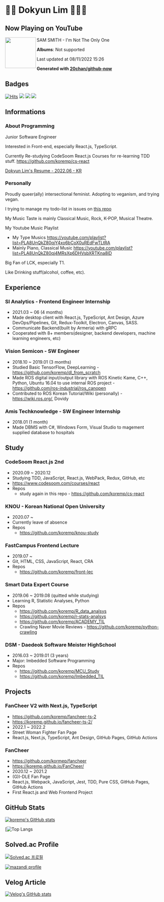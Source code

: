 # 🦄🍃 Dokyun Lim 🍃🏳️‍🌈

## Now Playing on YouTube

[<img align="left" width="100" src="https://yt3.ggpht.com/mMxjHPSM6z6uVnlKupgd1LBsZmS-rlgc4dWykeIIIu3wh6MJe7ujSqZxvOcbBSjAE4q2caA9NA=s176-c-k-c0x00ffffff-no-rj">](https://www.youtube.com/channel/UCgpBsaDW2n_6ruzht3wvP0A)

SAM SMITH - I'm Not The Only One

**Albums**: Not supported

Last updated at 08/11/2022 15:26

**Generated with [20chan/github-now](https://github.com/20chan/github-now)**

## Badges

[![Hits](https://hits.seeyoufarm.com/api/count/incr/badge.svg?url=https%3A%2F%2Fgithub.com%2Fkoremp%2Fkormep&count_bg=%2379C83D&title_bg=%23555555&icon=&icon_color=%23E7E7E7&title=hits&edge_flat=false)](https://hits.seeyoufarm.com) <a href="https://velog.io/@koremp"><img src="https://img.shields.io/badge/koremp.log-3DDC84?style=flat-square&logo=Velog&logoColor=white"/></a> <a href="https://koremp.github.io"><img src="https://img.shields.io/badge/koremp.github.io-blog-orange?style=flat-square&logo=Blogger"/></a> <a href="https://www.linkedin.com/in/koremp"><img src="https://img.shields.io/badge/LinkedIn-0077B5?style=flat-square&logo=linkedin&logoColor=white"/></a>

## Informations

### About Programming

Junior Software Engineer

Interested in Front-end, especially React.js, TypeScript.

Currently Re-studying CodeSoom React.js Courses for re-learning TDD stuff. <https://github.com/koremp/cs-react>

[Dokyun Lim's Resume - 2022.06 - KR](https://docs.google.com/document/d/1iyGFnnO9edH90EulLr20ojNi9lSrF0-Z5_UvQKXK2_E/edit?usp=sharing)

### Personally

Proudly queer(ally) intersectional feminist. Adopting to veganism, and trying vegan.

I trying to manage my todo-list in issues on [this repo](https://github.com/koremp/koremp/issues)

My Music Taste is mainly Classical Music, Rock, K-POP, Musical Theatre. 

My Youtube Music Playlist

* My Type Musics <https://youtube.com/playlist?list=PLA8UnQkZ80qjY4xo6bCoX0uREdFwTLtRA>
* Mainly Piano, Classical Music <https://youtube.com/playlist?list=PLA8UnQkZ80qj4MRsXp6DHVsbXRTKna8lD>

Big Fan of LCK, especially T1. 

Like Drinking stuff(alcohol, coffee, etc). 

## Experience

### SI Analytics - Frontend Engineer Internship

* 2021.03 ~ 06 (4 months)
* Made desktop client with React.js, TypeScript, Ant Design, Azure DevOps/Pipelines, Git, Redux-Toolkit, Electron, Canvas, SASS.
* Communicate Backend(built by Armeria) with gRPC
* Cooperated with 8+ members(designer, backend developers, machine learning engineers, etc)

### Vision Semicon - SW Engineer

* 2018.10 ~ 2019.01 (3 months)
* Studied Basic TensorFlow, DeepLearning - <https://github.com/koremp/dl_from_scratch>
* Made ROS digital input/output library with ROS Kinetic Kame, C++, Python, Ubuntu 16.04 to use internal ROS project - <https://github.com/ros-industrial/ros_canopen>
* Contributed to ROS Korean Tutorial/Wiki (personally) - <https://wiki.ros.org/>, Dovidy

### Amis Techknowledge - SW Engineer Internship

* 2018.01 (1 month)
* Made DBMS with C#, Windows Form, Visual Studio to magement supplied database to hospitals  

## Study

### CodeSoom React.js 2nd

* 2020.09 ~ 2020.12
* Studying TDD, JavaScript, React.js, WebPack, Redux, GitHub, etc
* https://www.codesoom.com/courses/react
* Repos
  * study again in this repo - <https://github.com/koremp/cs-react>

### KNOU - Korean National Open University

* 2020.07 ~ 
* Currently leave of absence
* Repos
  * <https://github.com/koremp/knou-study>

### FastCampus Frontend Lecture

* 2019.07 ~
* Git, HTML, CSS, JavaScript, React, CRA
* Repos
  * <https://github.com/koremp/front-lec>

### Smart Data Expert Course

* 2019.06 ~ 2019.08 (quitted while studying)
* Learning R, Statistic Analyses, Python
* Repos
  * <https://github.com/koremp/R_data_analsys>
  * <https://github.com/koremp/r-stats-analsys>
  * <https://github.com/koremp/ACADEMY_TIL>
  * Crawling Naver Movie Reviews - <https://github.com/koremp/python-crawling>

### DSM - Daedeok Software Meister HighSchool

* 2016.03 ~ 2019.01 (3 years)
* Major: Imbedded Software Programming
* Repos
  * <https://github.com/koremp/MCU_Study>
  * <https://github.com/koremp/Imbedded_TIL>

## Projects

### FanCheer V2 with Next.js, TypeScript

* <https://github.com/koremp/fancheer-ts-2>
* <https://koremp.github.io/fancheer-ts-2/>
* 2022.1 ~ 2022.2
* Street Woman Fighter Fan Page
* React.js, Next.js, TypeScript, Ant Design, GitHub Pages, GitHub Actions

### FanCheer 

* <https://github.com/kormep/fancheer>
* <https://koremp.github.io/FanCheer/>
* 2020.12 ~ 2021.2
* (G)I-DLE Fan Page
* React.js, Webpack, JavaScript, Jest, TDD, Pure CSS, GitHub Pages, GitHub Actions
* First React.js and Web Frontend Project

## GitHub Stats

[![koremp's GitHub stats](https://github-readme-stats.vercel.app/api?username=koremp&count_private=true)](https://github.com/kormep)

[![Top Langs](https://github-readme-stats.vercel.app/api/top-langs/?username=koremp&theme=dracula&exclude_repo=fe-roadmap-study&langs_count=10)

## Solved.ac Profile

[![Solved.ac
프로필](http://mazassumnida.wtf/api/v2/generate_badge?boj=koremp)](https://solved.ac/koremp)

[![mazandi profile](http://mazandi.herokuapp.com/api?handle=koremp)](https://solved.ac/koremp)

## Velog Article

[![Velog's GitHub stats](https://velog-readme-stats.vercel.app/api?name=koremp&slug=주니어-프론트엔드-개발자-면접-20개-광탈-후기)](https://velog.io/@koremp/jr-fe-interview-failure-rewind)



